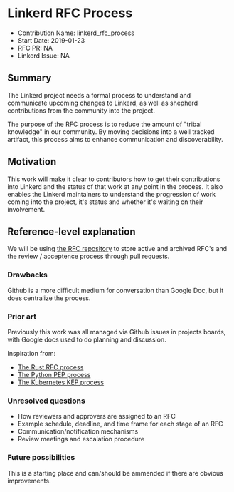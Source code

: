 # Linkerd RFC Process

- Contribution Name: linkerd_rfc_process
- Start Date: 2019-01-23
- RFC PR: NA
- Linkerd Issue: NA

## Summary

[summary]: #summary

The Linkerd project needs a formal process to understand and communicate
upcoming changes to Linkerd, as well as shepherd contributions from the
community into the project.

The purpose of the RFC process is to reduce the amount of "tribal knowledge" in
our community. By moving decisions into a well tracked artifact, this process
aims to enhance communication and discoverability.

## Motivation

[motivation]: #motivation

This work will make it clear to contributors how to get their contributions into
Linkerd and the status of that work at any point in the process. It also enables
the Linkerd maintainers to understand the progression of work coming into the
project, it's status and whether it's waiting on their involvement.

## Reference-level explanation

[reference-level-explanation]: #reference-level-explanation

We will be using [the RFC repository](https://github.com/linkerd/rfc) to store
active and archived RFC's and the review / acceptence process through pull
requests.

### Drawbacks

[drawbacks]: #drawbacks

Github is a more difficult medium for conversation than Google Doc, but it does
centralize the process.

### Prior art

[prior-art]: #prior-art

Previously this work was all managed via Github issues in projects boards, with
Google docs used to do planning and discussion.

Inspiration from:

- [The Rust RFC process](https://github.com/rust-lang/rfcs)
- [The Python PEP process](https://www.python.org/dev/peps/pep-0001/)
- [The Kubernetes KEP
  process](https://github.com/kubernetes/enhancements/tree/master/keps)

### Unresolved questions

[unresolved-questions]: #unresolved-questions

- How reviewers and approvers are assigned to an RFC
- Example schedule, deadline, and time frame for each stage of an RFC
- Communication/notification mechanisms
- Review meetings and escalation procedure

### Future possibilities

[future-possibilities]: #future-possibilities

This is a starting place and can/should be ammended if there are obvious
improvements.
